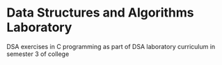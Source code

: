 # Data Structures and Algorithms Laboratory
DSA exercises in C programming as part of DSA laboratory curriculum in semester 3 of college
